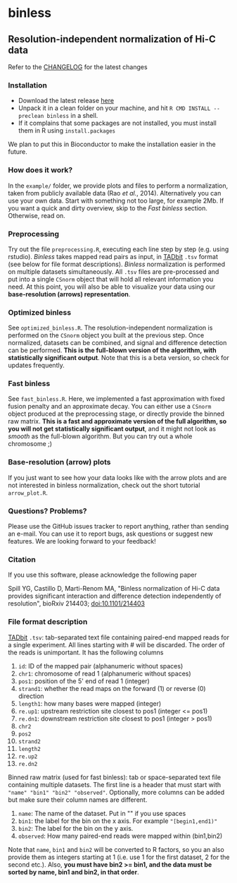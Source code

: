 # binless

## Resolution-independent normalization of Hi-C data

Refer to the [CHANGELOG](CHANGELOG.md) for the latest changes

### Installation

* Download the latest release [here](../../releases/latest)
* Unpack it in a clean folder on your machine, and hit `R CMD INSTALL --preclean binless`
  in a shell.
* If it complains that some packages are not installed, you must install them in
  R using `install.packages`

We plan to put this in Bioconductor to make the installation easier in the
future.

### How does it work?

In the `example/` folder, we provide plots and files to perform a normalization,
taken from publicly available data (Rao *et al.*, 2014). Alternatively you can
use your own data.  Start with something not too large, for example 2Mb. If you
want a quick and dirty overview, skip to the *Fast binless* section. Otherwise,
read on.

### Preprocessing

Try out the file `preprocessing.R`, executing each line step by step (e.g.
using rstudio). *Binless* takes mapped read pairs as input, in
[TADbit](https://3dgenomes.github.io/TADbit/index.html) `.tsv` format (see below
for file format descriptions). *Binless* normalization is performed on multiple
datasets simultaneously. All `.tsv` files are pre-processed and put into a
single `CSnorm` object that will hold all relevant information you need. At this
point, you will also be able to visualize your data using our **base-resolution
(arrows) representation**.

### Optimized binless

See `optimized_binless.R`. The resolution-independent normalization is performed
on the `CSnorm` object you built at the previous step. Once normalized, datasets
can be combined, and signal and difference detection can be performed.  **This
is the full-blown version of the algorithm, with statistically
significant output**. Note that this is a beta version, so check for updates
frequently.

### Fast binless

See `fast_binless.R`. Here, we implemented a fast approximation with fixed
fusion penalty and an approximate decay. You can either use a `CSnorm` object
produced at the preprocessing stage, or directly provide the binned raw matrix.
**This is a fast and approximate version of the full algorithm, so you will not
get statistically significant output**, and it might not look as *smooth* as the
full-blown algorithm. But you can try out a whole chromosome ;)

### Base-resolution (arrow) plots

If you just want to see how your data looks like with the arrow plots and are
not interested in binless normalization, check out the short tutorial
`arrow_plot.R`.

### Questions? Problems?

Please use the GitHub issues tracker to report anything, rather than
sending an e-mail. You can use it to report bugs, ask questions or suggest new
features. We are looking forward to your feedback!

### Citation

If you use this software, please acknowledge the following paper

Spill YG, Castillo D, Marti-Renom MA, "Binless normalization of Hi-C data
provides significant interaction and difference detection independently of
resolution", bioRxiv 214403; [doi:10.1101/214403](https://doi.org/10.1101/214403) 

### File format description

[TADbit](https://3dgenomes.github.io/TADbit/index.html) `.tsv`: tab-separated
text file containing paired-end mapped reads for a single experiment. All lines
starting with # will be discarded. The order of the reads is unimportant. It has
the following columns
1. `id`: ID of the mapped pair (alphanumeric without spaces)
1. `chr1`: chromosome of read 1 (alphanumeric without spaces)
1. `pos1`: position of the 5' end of read 1 (integer)
1. `strand1`: whether the read maps on the forward (1) or reverse (0)
     direction
1. `length1`: how many bases were mapped (integer)
1. `re.up1`: upstream restriction site closest to pos1 (integer <= pos1)
1. `re.dn1`: downstream restriction site closest to pos1 (integer > pos1)
1. `chr2`
1. `pos2`
1. `strand2`
1. `length2`
1. `re.up2`
1. `re.dn2`

Binned raw matrix (used for fast binless): tab or space-separated text file
containing multiple datasets. The first line is a header that must start with
`"name" "bin1" "bin2" "observed"`. Optionally, more columns can be added but
make sure their column names are different.
1. `name`: The name of the dataset. Put in "" if you use spaces
1. `bin1`: the label for the bin on the x axis. For example `"[begin1,end1)"`
1. `bin2`: The label for the bin on the y axis.
1. `observed`: How many paired-end reads were mapped within (bin1,bin2)

Note that `name`, `bin1` and `bin2` will be converted to R factors, so you an also
provide them as integers starting at 1 (i.e. use 1 for the first dataset, 2 for the second etc.).
Also, **you must have bin2 >= bin1, and the data must be sorted by name, bin1 and bin2, in that order**.





